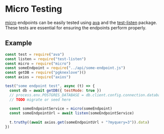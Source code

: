 # Micro Testing

[micro](https://www.npmjs.com/package/micro) endpoints can be easily tested using [ava](#) and the [test-listen](#) package. These
tests are essential for ensuring the endpoints perform properly.

## Example

```javascript
const test = require("ava")
const listen = require("test-listen")
const micro = require("micro")
const someEndpoint = require("../api/some-endpoint.js")
const getDB = require("pgknexlove")()
const axios = require("axios")

test("some endpoint test", async (t) => {
  const db = await getDB({ testMode: true })
  // process.env.POSTGRES_DATABASE = db.client.config.connection.database
  // TODO migrate or seed here
  
  const someEndpointService = micro(someEndpoint)
  const someEndpointUrl = await listen(someEndpointService)
  
  t.truthy((await axios.get(someEndpointUrl + "?myquery=3")).data)
})
```
